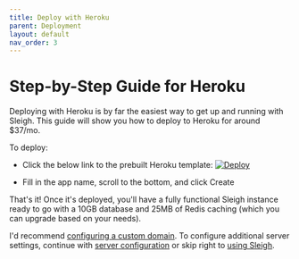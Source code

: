 ```yaml
---
title: Deploy with Heroku
parent: Deployment
layout: default
nav_order: 3
---
```


# Step-by-Step Guide for Heroku
Deploying with Heroku is by far the easiest way to get up and running with Sleigh.  This guide will show you how to deploy to Heroku for around $37/mo.

To deploy:

- Click the below link to the prebuilt Heroku template:
[![Deploy](https://www.herokucdn.com/deploy/button.svg)](https://www.heroku.com/deploy?template=https://github.com/clreinki/sleigh)

- Fill in the app name, scroll to the bottom, and click Create

That's it!  Once it's deployed, you'll have a fully functional Sleigh instance ready to go with a 10GB database and 25MB of Redis caching (which you can upgrade based on your needs).

I'd recommend [configuring a custom domain](https://devcenter.heroku.com/articles/custom-domains).  To configure additional server settings, continue with [server configuration](/docs/configuration/) or skip right to [using Sleigh](/docs/usingsleigh/).